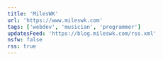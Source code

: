 ```yaml
---
title: 'MilesWK'
url: 'https://www.mileswk.com'
tags: ['webdev', 'musician', 'programmer']
updatesFeed: 'https://blog.mileswk.com/rss.xml'
nsfw: false
rss: true
---
```

